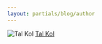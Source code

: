 ```yaml
---
layout: partials/blog/author
---
```


![Tal Kol](//assets/img/team/members/small/TalKol.jpg)
[Tal Kol](https://talkol.medium.com/ "link")

 